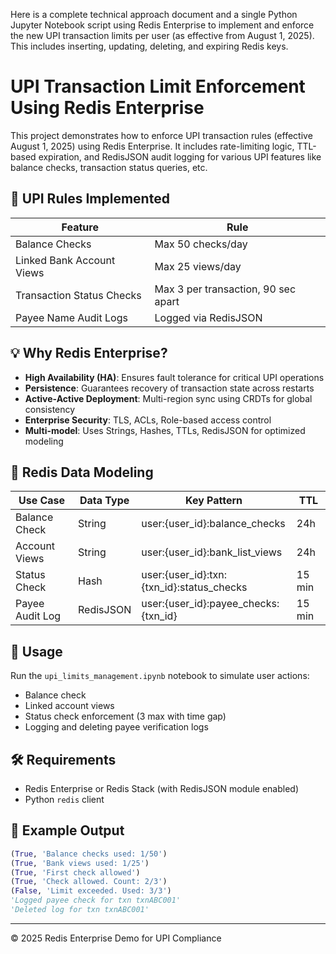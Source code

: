 Here is a complete technical approach document and a single Python Jupyter Notebook script using Redis Enterprise to implement and enforce the new UPI transaction limits per user (as effective from August 1, 2025). This includes inserting, updating, deleting, and expiring Redis keys.


# UPI Transaction Limit Enforcement Using Redis Enterprise

This project demonstrates how to enforce UPI transaction rules (effective August 1, 2025) using Redis Enterprise. It includes rate-limiting logic, TTL-based expiration, and RedisJSON audit logging for various UPI features like balance checks, transaction status queries, etc.

## 📌 UPI Rules Implemented

| Feature                     | Rule                                 |
|----------------------------|--------------------------------------|
| Balance Checks             | Max 50 checks/day                    |
| Linked Bank Account Views  | Max 25 views/day                     |
| Transaction Status Checks  | Max 3 per transaction, 90 sec apart  |
| Payee Name Audit Logs      | Logged via RedisJSON                 |

## 💡 Why Redis Enterprise?

- **High Availability (HA)**: Ensures fault tolerance for critical UPI operations
- **Persistence**: Guarantees recovery of transaction state across restarts
- **Active-Active Deployment**: Multi-region sync using CRDTs for global consistency
- **Enterprise Security**: TLS, ACLs, Role-based access control
- **Multi-model**: Uses Strings, Hashes, TTLs, RedisJSON for optimized modeling

## 🧱 Redis Data Modeling

| Use Case            | Data Type  | Key Pattern                          | TTL     |
|---------------------|------------|--------------------------------------|---------|
| Balance Check       | String     | user:{user_id}:balance_checks        | 24h     |
| Account Views       | String     | user:{user_id}:bank_list_views       | 24h     |
| Status Check        | Hash       | user:{user_id}:txn:{txn_id}:status_checks | 15 min  |
| Payee Audit Log     | RedisJSON  | user:{user_id}:payee_checks:{txn_id} | 15 min  |

## 🚀 Usage

Run the `upi_limits_management.ipynb` notebook to simulate user actions:
- Balance check
- Linked account views
- Status check enforcement (3 max with time gap)
- Logging and deleting payee verification logs

## 🛠 Requirements

- Redis Enterprise or Redis Stack (with RedisJSON module enabled)
- Python `redis` client

## 🧪 Example Output

```python
(True, 'Balance checks used: 1/50')
(True, 'Bank views used: 1/25')
(True, 'First check allowed')
(True, 'Check allowed. Count: 2/3')
(False, 'Limit exceeded. Used: 3/3')
'Logged payee check for txn txnABC001'
'Deleted log for txn txnABC001'
```

---

© 2025 Redis Enterprise Demo for UPI Compliance

